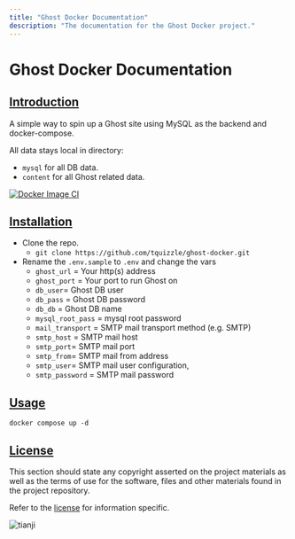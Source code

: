 ```yaml
---
title: "Ghost Docker Documentation"
description: "The documentation for the Ghost Docker project."
---
```


# Ghost Docker Documentation

## [Introduction](#introduction)

A simple way to spin up a Ghost site using MySQL as the backend and docker-compose.

All data stays local in directory:

* `mysql` for all DB data.
* `content` for all Ghost related data.

[![Docker Image CI](https://github.com/tquizzle/ghost-docker/actions/workflows/docker-image.yml/badge.svg)](https://github.com/tquizzle/ghost-docker/actions/workflows/docker-image.yml)


## [Installation](#installation)

* Clone the repo.
  * `git clone https://github.com/tquizzle/ghost-docker.git`
* Rename the `.env.sample` to `.env` and change the vars
  * `ghost_url` = Your http(s) address
  * `ghost_port` = Your port to run Ghost on
  * `db_user`= Ghost DB user
  * `db_pass` = Ghost DB password
  * `db_db` = Ghost DB name
  * `mysql_root_pass` = mysql root password
  * `mail_transport` =  SMTP mail transport method (e.g. SMTP)
  * `smtp_host` =   SMTP mail host
  * `smtp_port`= SMTP mail port
  * `smtp_from`= SMTP mail from address
  * `smtp_user`= SMTP mail user configuration, 
  * `smtp_password` = SMTP mail password 


## [Usage](#usage)

```
docker compose up -d
```

## [License](#license)

This section should state any copyright asserted on the project materials as well as the terms of use for the software, files and other materials found in the project repository.

Refer to the [license](./license) for information specific.

![tianji](https://tianji.tq.network/telemetry/clnzoxcy10001vy2ohi4obbi0/cma9oq4a010nsmitp60zwek2l.gif)
